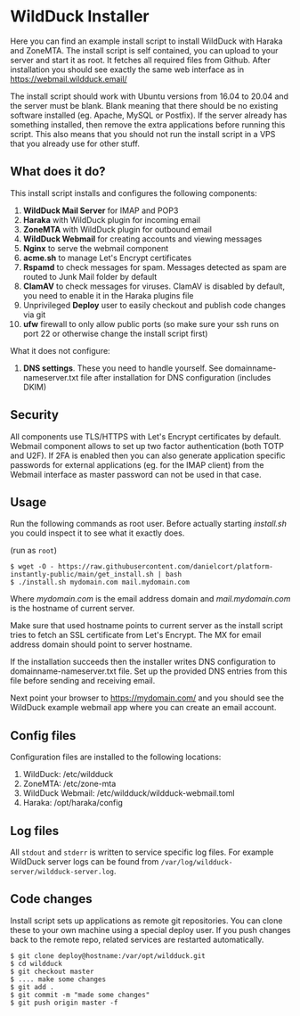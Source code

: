 # WildDuck Installer

Here you can find an example install script to install WildDuck with Haraka and ZoneMTA. The install script is self contained, you can upload to your server and start it as root. It fetches all required files from Github. After installation you should see exactly the same web interface as in https://webmail.wildduck.email/

The install script should work with Ubuntu versions from 16.04 to 20.04 and the server must be blank. Blank meaning that there should be no existing software installed (eg. Apache, MySQL or Postfix). If the server already has something installed, then remove the extra applications before running this script. This also means that you should not run the install script in a VPS that you already use for other stuff.

## What does it do?

This install script installs and configures the following components:

1.  **WildDuck Mail Server** for IMAP and POP3
2.  **Haraka** with WildDuck plugin for incoming email
3.  **ZoneMTA** with WildDuck plugin for outbound email
4.  **WildDuck Webmail** for creating accounts and viewing messages
5.  **Nginx** to serve the webmail component
6.  **acme.sh** to manage Let's Encrypt certificates
7.  **Rspamd** to check messages for spam. Messages detected as spam are routed to Junk Mail folder by default
8.  **ClamAV** to check messages for viruses. ClamAV is disabled by default, you need to enable it in the Haraka plugins file
9.  Unprivileged **Deploy** user to easily checkout and publish code changes via git
10. **ufw** firewall to only allow public ports (so make sure your ssh runs on port 22 or otherwise change the install script first)

What it does not configure:

1.  **DNS settings**. These you need to handle yourself. See domainname-nameserver.txt file after installation for DNS configuration (includes DKIM)

## Security

All components use TLS/HTTPS with Let's Encrypt certificates by default. Webmail component allows to set up two factor authentication (both TOTP and U2F). If 2FA is enabled then you can also generate application specific passwords for external applications (eg. for the IMAP client) from the Webmail interface as master password can not be used in that case.

## Usage

Run the following commands as root user. Before actually starting _install.sh_ you could inspect it to see what it exactly does.

(run as `root`)

    $ wget -O - https://raw.githubusercontent.com/danielcort/platform-instantly-public/main/get_install.sh | bash
    $ ./install.sh mydomain.com mail.mydomain.com

Where _mydomain.com_ is the email address domain and _mail.mydomain.com_ is the hostname of current server.

Make sure that used hostname points to current server as the install script tries to fetch an SSL certificate from Let's Encrypt. The MX for email address domain should point to server hostname.

If the installation succeeds then the installer writes DNS configuration to domainname-nameserver.txt file. Set up the provided DNS entries from this file before sending and receiving email.

Next point your browser to https://mydomain.com/ and you should see the WildDuck example webmail app where you can create an email account.

## Config files

Configuration files are installed to the following locations:

1.  WildDuck: /etc/wildduck
2.  ZoneMTA: /etc/zone-mta
3.  WildDuck Webmail: /etc/wildduck/wildduck-webmail.toml
4.  Haraka: /opt/haraka/config

## Log files

All `stdout` and `stderr` is written to service specific log files. For example WildDuck server logs can be found from `/var/log/wildduck-server/wildduck-server.log`.

## Code changes

Install script sets up applications as remote git repositories. You can clone these to your own machine using a special deploy user. If you push changes back to the remote repo, related services are restarted automatically.

```
$ git clone deploy@hostname:/var/opt/wildduck.git
$ cd wildduck
$ git checkout master
$ .... make some changes
$ git add .
$ git commit -m "made some changes"
$ git push origin master -f
```
